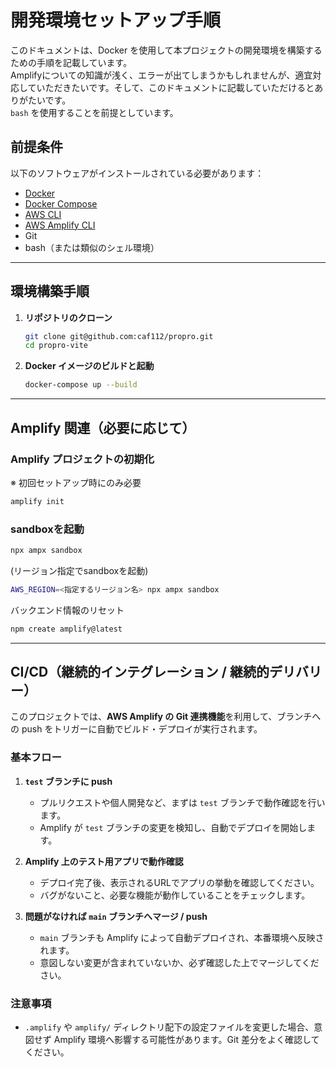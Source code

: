 # 開発環境セットアップ手順
このドキュメントは、Docker を使用して本プロジェクトの開発環境を構築するための手順を記載しています。  
Amplifyについての知識が浅く、エラーが出てしまうかもしれませんが、適宜対応していただきたいです。そして、このドキュメントに記載していただけるとありがたいです。  
`bash` を使用することを前提としています。  

## 前提条件

以下のソフトウェアがインストールされている必要があります：

- [Docker](https://www.docker.com/)
- [Docker Compose](https://docs.docker.com/compose/)
- [AWS CLI](https://docs.aws.amazon.com/cli/latest/userguide/install-cliv2.html)
- [AWS Amplify CLI](https://docs.amplify.aws/cli/)
- Git
- bash（または類似のシェル環境）

---

## 環境構築手順

1. **リポジトリのクローン**
    ```bash
    git clone git@github.com:caf112/propro.git
    cd propro-vite
    ```

2. **Docker イメージのビルドと起動**
    ```bash
    docker-compose up --build
    ```

---

## Amplify 関連（必要に応じて）

### Amplify プロジェクトの初期化  
※ 初回セットアップ時にのみ必要
```bash
amplify init
```

### sandboxを起動
```bash
npx ampx sandbox
```
(リージョン指定でsandboxを起動)
```bash
AWS_REGION=<指定するリージョン名> npx ampx sandbox
```
バックエンド情報のリセット  
```bash
npm create amplify@latest
```

---

## CI/CD（継続的インテグレーション / 継続的デリバリー）

このプロジェクトでは、**AWS Amplify の Git 連携機能**を利用して、ブランチへの push をトリガーに自動でビルド・デプロイが実行されます。

### 基本フロー

1. **`test` ブランチに push**
   - プルリクエストや個人開発など、まずは `test` ブランチで動作確認を行います。
   - Amplify が `test` ブランチの変更を検知し、自動でデプロイを開始します。

2. **Amplify 上のテスト用アプリで動作確認**
   - デプロイ完了後、表示されるURLでアプリの挙動を確認してください。
   - バグがないこと、必要な機能が動作していることをチェックします。

3. **問題がなければ `main` ブランチへマージ / push**
   - `main` ブランチも Amplify によって自動デプロイされ、本番環境へ反映されます。
   - 意図しない変更が含まれていないか、必ず確認した上でマージしてください。

### 注意事項

- `.amplify` や `amplify/` ディレクトリ配下の設定ファイルを変更した場合、意図せず Amplify 環境へ影響する可能性があります。Git 差分をよく確認してください。
